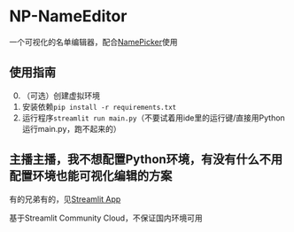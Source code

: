 # NP-NameEditor

一个可视化的名单编辑器，配合[NamePicker](https://github.com/NamePickerOrg/NamePicker)使用

## 使用指南

0. （可选）创建虚拟环境
1. 安装依赖`pip install -r requirements.txt`
2. 运行程序`streamlit run main.py`（不要试着用ide里的运行键/直接用Python运行main.py，跑不起来的）

## 主播主播，我不想配置Python环境，有没有什么不用配置环境也能可视化编辑的方案

有的兄弟有的，见[Streamlit App](https://np-nameeditor.streamlit.app/)

基于Streamlit Community Cloud，不保证国内环境可用